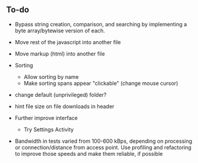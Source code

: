 ## To-do

* Bypass string creation, comparison, and searching by implementing a byte array/bytewise version of each.

* Move rest of the javascript into another file
* Move markup (html) into another file

* Sorting
    * Allow sorting by name
    * Make sorting spans appear "clickable" (change mouse cursor)

* change default (unprivileged) folder?

* hint file size on file downloads in header

* Further improve interface
    * Try Settings Activity

* Bandwidth in tests varied from 100-600 kBps, depending on processing or connection/distance from access point.
    Use profiling and refactoring to improve those speeds and make them reliable, if possible